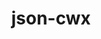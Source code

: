 ---
title: "json-cwx"
layout: cache
categories: [package, develop-2024-02-18]
meta: {"versions": ["0.12"], "compilers": ["gcc@=11.4.0"], "oss": ["ubuntu22.04"], "platforms": ["linux"], "targets": ["x86_64_v3"], "stacks": ["root", "tutorial"], "num_specs": 1, "num_specs_by_stack": {"tutorial": 1, "root": 1}}
spec_details: [{"hash": "luxioodl5k3yajnc3setadqltg3jagf6", "compiler": "gcc@=11.4.0", "versions": ["0.12"], "os": "ubuntu22.04", "platform": "linux", "target": "x86_64_v3", "variants": ["build_system=autotools"], "stacks": ["tutorial", "root"], "size": "-", "tarball": "https://binaries.spack.io/develop-2024-02-18/build_cache/linux-ubuntu22.04-x86_64_v3/gcc-11.4.0/json-cwx-0.12/linux-ubuntu22.04-x86_64_v3-gcc-11.4.0-json-cwx-0.12-luxioodl5k3yajnc3setadqltg3jagf6.spack"}]
---